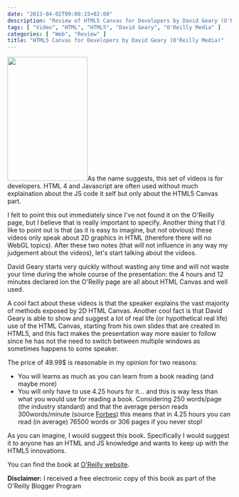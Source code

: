 ```yaml
---
date: "2013-04-02T09:00:15+02:00"
description: "Review of HTML5 Canvas for Developers by David Geary (O'Reilly Media)"
tags: [ "Video", "HTML", "HTML5", "David Geary", "O'Reilly Media" ]
categories: [ "Web", "Review" ]
title: "HTML5 Canvas for Developers by David Geary (O'Reilly Media)"
---
```

<img class="alignleft" alt="" src="http://akamaicovers.oreilly.com/images/0636920030768/cat.gif" width="180" height="278" />As the name suggests, this set of videos is for developers. HTML 4 and Javascript are often used without much explaination about the JS code it self but only about the HTML5 Canvas part.

I felt to point this out immediately since I've not found it on the O'Reilly page, but I believe that is really important to specify.
Another thing that I'd like to point out is that (as it is easy to imagine, but not obvious) these videos only speak about 2D graphics in HTML (therefore there will no WebGL topics).
After these two notes (that will not influence in any way my judgement about the videos), let's start talking about the videos.

David Geary starts very quickly without wasting any time and will not waste your time during the whole course of the presentation: the 4 hours and 12 minutes declared ion the O'Reilly page are all about HTML Canvas and well used.

A cool fact about these videos is that the speaker explains the vast majority of methods exposed by 2D HTML Canvas. Another cool fact is that David Geary is able to show and suggest a lot of real life (or hypothetical real life) use of the HTML Canvas, starting from his own slides that are created in HTML5, and this fact makes the presentation way more easier to follow since he has not the need to switch between multiple windows as sometimes happens to some speaker.

The price of 49.99$ is reasonable in my opinion for two reasons:

* You will learns as much as you can learn from a book reading (and maybe more)
* You will only have to use 4.25 hours for it... and this is way less than what you would use for reading a book. Considering 250 words/page (the industry standard) and that the average person reads 300words/minute (source [Forbes](http://www.forbes.com/sites/brettnelson/2012/06/04/do-you-read-fast-enough-to-be-successful/)) this means that in 4.25 hours you can read (in average) 76500 words or 306 pages if you never stop!

As you can imagine, I would suggest this book. Specifically I would suggest it to anyone has an HTML and JS knowledge and wants to keep up with the HTML5 innovations.

You can find the book at [O'Reilly website](http://shop.oreilly.com/product/0636920030751.do).

**Disclaimer:** I received a free electronic copy of this book as part of the O'Reilly Blogger Program
